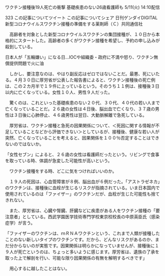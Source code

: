 ワクチン接種後19人死亡の衝撃 基礎疾患のない26歳看護師も
5/11(火) 14:10配信

323
この記事についてツイート
この記事についてシェア
日刊ゲンダイDIGITAL
新型コロナウイルスワクチン接種の準備をする薬剤師（Ｃ）共同通信社

　高齢者を対象とした新型コロナウイルスワクチンの集団接種が、１０日から本格的にスタートした。高齢者の多くがワクチン接種を希望し、予約の申し込みが殺到している。

日本人が「五輪嫌い」になる日…IOCや組織委・政府に不満や怒り、ワクチン無償提供問題で火に油

　しかし、要注意なのは、やはり副反応はゼロではないことだ。最悪、死にいたる。４月３０日に厚労省が公表した報告書によると、ワクチン接種後の死亡例は、この２カ月半で１９件に上っているという。そのうち１１例は、接種後３日以内に亡くなっている。女性１０人、男性９人だった。

　驚くのは、これといった基礎疾患のない２０代、３０代、４０代の若い人まで亡くなっていることだ。２６歳の女性は４日後、脳出血で亡くなり、３７歳の男性は３日後に心肺停止、４６歳男性は翌日、大動脈解離で急死している。

　厚労省は、ワクチン接種と急死の因果関係について、＜死因に関する情報が不足していることなどから評価できない＞としているが、接種後、健康な若い人が突然、亡くなっていることを考えると、因果関係を１００％否定することはできないのではないか。

「女性セブン」によると、２６歳の女性は看護師だったという。リビングで食事を取っている時、体調が急変した可能性が高いという。

　ワクチン接種をする時、どこに気をつければいいのか。

　１９人の死因は、心血管障害が８例、脳出血が６例だった。「アストラゼネカ」のワクチンは、接種後に血栓が生じるリスクが指摘されている。いま日本国内で使用されているのは「ファイザー」のワクチンだが、血栓が生じた可能性も捨てきれない。

　また、厚労省は、心臓や腎臓、肝臓などに疾患がある人をワクチン接種の「要注意者」としている。西武学園医学技術専門学校東京校校長の中原英臣氏（感染症学）が言う。

「ファイザーのワクチンは、ｍＲＮＡワクチンという、これまで人類が接種したことのない新しいタイプのワクチンです。だから、どんなリスクがあるのか、まだ分からないのが実態です。因果関係は明らかになっていませんが、接種後に１９人が死亡というのは、ちょっと多いように感じます。厚労省は、遺族の了承を取った上で解剖を行い、可能な限り因果関係の有無を解明するべきです」

　用心するに越したことはない。
